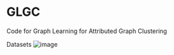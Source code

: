 # GLGC
Code for Graph Learning for Attributed Graph Clustering

Datasets
![image](https://user-images.githubusercontent.com/49864413/173226723-6410fd7c-4138-472b-b715-91023c7a67de.png)
